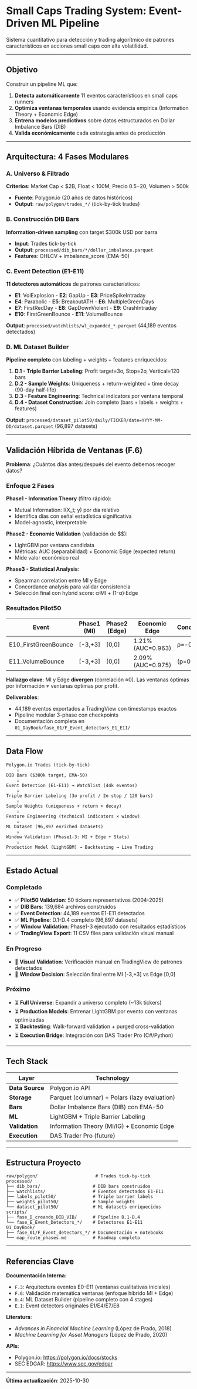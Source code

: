 # Small Caps Trading System: Event-Driven ML Pipeline

Sistema cuantitativo para detección y trading algorítmico de patrones característicos en acciones small caps con alta volatilidad.

---

## Objetivo

Construir un pipeline ML que:

1. **Detecta automáticamente** 11 eventos característicos en small caps runners
2. **Optimiza ventanas temporales** usando evidencia empírica (Information Theory + Economic Edge)
3. **Entrena modelos predictivos** sobre datos estructurados en Dollar Imbalance Bars (DIB)
4. **Valida económicamente** cada estrategia antes de producción

---

## Arquitectura: 4 Fases Modulares

### A. Universo & Filtrado
**Criterios**: Market Cap < $2B, Float < 100M, Precio $0.5-$20, Volumen > 500k
- **Fuente**: Polygon.io (20 años de datos históricos)
- **Output**: `raw/polygon/trades_*/` (tick-by-tick trades)

### B. Construcción DIB Bars
**Information-driven sampling** con target $300k USD por barra
- **Input**: Trades tick-by-tick
- **Output**: `processed/dib_bars/*/dollar_imbalance.parquet`
- **Features**: OHLCV + imbalance_score (EMA-50)

### C. Event Detection (E1-E11)
**11 detectores automáticos** de patrones característicos:
- **E1**: VolExplosion - **E2**: GapUp - **E3**: PriceSpikeIntraday
- **E4**: Parabolic - **E5**: BreakoutATH - **E6**: MultipleGreenDays
- **E7**: FirstRedDay - **E8**: GapDownViolent - **E9**: CrashIntraday
- **E10**: FirstGreenBounce - **E11**: VolumeBounce

**Output**: `processed/watchlists/wl_expanded_*.parquet` (44,189 eventos detectados)

### D. ML Dataset Builder
**Pipeline completo** con labeling + weights + features enriquecidos:

1. **D.1 - Triple Barrier Labeling**: Profit target=3σ, Stop=2σ, Vertical=120 bars
2. **D.2 - Sample Weights**: Uniqueness + return-weighted + time decay (90-day half-life)
3. **D.3 - Feature Engineering**: Technical indicators por ventana temporal
4. **D.4 - Dataset Construction**: Join completo (bars + labels + weights + features)

**Output**: `processed/dataset_pilot50/daily/TICKER/date=YYYY-MM-DD/dataset.parquet` (96,897 datasets)

---

## Validación Híbrida de Ventanas (F.6)

**Problema**: ¿Cuántos días antes/después del evento debemos recoger datos?

### Enfoque 2 Fases

**Phase1 - Information Theory** (filtro rápido):
- Mutual Information: I(X_t; y) por día relativo
- Identifica días con señal estadística significativa
- Model-agnostic, interpretable

**Phase2 - Economic Validation** (validación de $$):
- LightGBM por ventana candidata
- Métricas: AUC (separabilidad) + Economic Edge (expected return)
- Mide valor económico real

**Phase3 - Statistical Analysis**:
- Spearman correlation entre MI y Edge
- Concordance analysis para validar consistencia
- Selección final con hybrid score: α·MI + (1-α)·Edge

### Resultados Pilot50

| Event | Phase1 (MI) | Phase2 (Edge) | Economic Edge | Concordance |
|-------|-------------|---------------|---------------|-------------|
| E10_FirstGreenBounce | [-3,+3] | [0,0] | 1.21% (AUC=0.963) | ρ=-0.07 |
| E11_VolumeBounce | [-3,+3] | [0,0] | 2.09% (AUC=0.975) | (p=0.829) |

**Hallazgo clave**: MI y Edge **divergen** (correlación ≈0). Las ventanas óptimas por información ≠ ventanas óptimas por profit.

**Deliverables**:
- 44,189 eventos exportados a TradingView con timestamps exactos
- Pipeline modular 3-phase con checkpoints
- Documentación completa en `01_DayBook/fase_01/F_Event_detectors_E1_E11/`

---

## Data Flow

```
Polygon.io Trades (tick-by-tick)
    ↓
DIB Bars ($300k target, EMA-50)
    ↓
Event Detection (E1-E11) → Watchlist (44k eventos)
    ↓
Triple Barrier Labeling (3σ profit / 2σ stop / 120 bars)
    ↓
Sample Weights (uniqueness + return + decay)
    ↓
Feature Engineering (technical indicators × window)
    ↓
ML Dataset (96,897 enriched datasets)
    ↓
Window Validation (Phase1-3: MI + Edge + Stats)
    ↓
Production Model (LightGBM) → Backtesting → Live Trading
```

---

## Estado Actual

### Completado
- ✅ **Pilot50 Validation**: 50 tickers representativos (2004-2025)
- ✅ **DIB Bars**: 139,684 archivos construidos
- ✅ **Event Detection**: 44,189 eventos E1-E11 detectados
- ✅ **ML Pipeline**: D.1-D.4 completo (96,897 datasets)
- ✅ **Window Validation**: Phase1-3 ejecutado con resultados estadísticos
- ✅ **TradingView Export**: 11 CSV files para validación visual manual

### En Progreso
- 🔄 **Visual Validation**: Verificación manual en TradingView de patrones detectados
- 🔄 **Window Decision**: Selección final entre MI [-3,+3] vs Edge [0,0]

### Próximo
- ⏳ **Full Universe**: Expandir a universo completo (~13k tickers)
- ⏳ **Production Models**: Entrenar LightGBM por evento con ventanas optimizadas
- ⏳ **Backtesting**: Walk-forward validation + purged cross-validation
- ⏳ **Execution Bridge**: Integración con DAS Trader Pro (C#/Python)

---

## Tech Stack

| Layer | Technology |
|-------|-----------|
| **Data Source** | Polygon.io API |
| **Storage** | Parquet (columnar) + Polars (lazy evaluation) |
| **Bars** | Dollar Imbalance Bars (DIB) con EMA-50 |
| **ML** | LightGBM + Triple Barrier Labeling |
| **Validation** | Information Theory (MI/IG) + Economic Edge |
| **Execution** | DAS Trader Pro (future) |

---

## Estructura Proyecto

```
raw/polygon/                      # Trades tick-by-tick
processed/
├── dib_bars/                    # DIB bars construidos
├── watchlists/                  # Eventos detectados E1-E11
├── labels_pilot50/              # Triple barrier labels
├── weights_pilot50/             # Sample weights
└── dataset_pilot50/             # ML datasets enriquecidos
scripts/
├── fase_D_creando_DIB_VIB/      # Pipeline D.1-D.4
└── fase_E_Event_Detectors_*/    # Detectores E1-E11
01_DayBook/
├── fase_01/F_Event_detectors_*/ # Documentación + notebooks
└── map_route_phases.md          # Roadmap completo
```

---

## Referencias Clave

**Documentación Interna**:
- `F.3`: Arquitectura eventos E0-E11 (ventanas cualitativas iniciales)
- `F.6`: Validación matemática ventanas (enfoque híbrido MI + Edge)
- `D.4`: ML Dataset Builder (pipeline completo con 4 stages)
- `E.1`: Event detectors originales E1/E4/E7/E8

**Literatura**:
- *Advances in Financial Machine Learning* (López de Prado, 2018)
- *Machine Learning for Asset Managers* (López de Prado, 2020)

**APIs**:
- Polygon.io: https://polygon.io/docs/stocks
- SEC EDGAR: https://www.sec.gov/edgar

---

**Última actualización**: 2025-10-30

